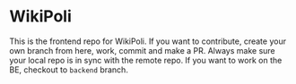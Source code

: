 # WikiPoli

This is the frontend repo for WikiPoli. If you want to contribute, create your own branch from here, work, commit and make a PR. Always make sure your local repo is in sync with the remote repo. If you want to work on the BE, checkout to `backend` branch.

